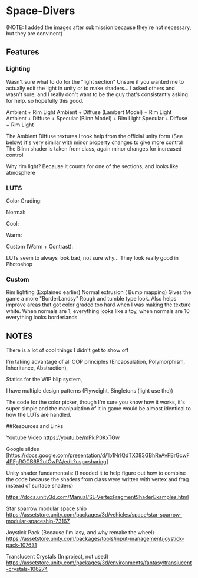 # Space-Divers

(NOTE: I added the images after submission because they're not necessary, but they are convinent)

## Features

### Lighting
Wasn't sure what to do for the "light section" Unsure if you wanted me to actually edit the light in unity or to make shaders... I asked others and wasn't sure, and I really don't want to be the guy that's consistantly asking for help. so hopefully this good.

Ambient + Rim Light
Ambient + Diffuse (Lambert Model) + Rim Light
Ambient + Diffuse + Specular (Blinn Model) + Rim Light
Specular + Diffuse + Rim Light 

The Ambient Diffuse textures I took help from the official unity form (See below) it's very similar with minor property changes to give more control
The Blinn shader is taken from class, again minor changes for increased control

Why rim light? Because it counts for one of the sections, and looks like atmosphere

### LUTS

Color Grading: 

Normal:

Cool:

Warm:

Custom (Warm + Contrast): 


LUTs seem to always look bad, not sure why... They look really good in Photoshop

### Custom
Rim lighting (Explained earlier)
Normal extrusion ( Bump mapping) Gives the game a more "BorderLandsy" Rough and tumble type look. Also helps improve areas that got color graded too hard when I was making the texture white. When normals are 1, everything looks like a toy, when normals are 10 everything looks borderlands





## NOTES 

There is a lot of cool things I didn't get to show off

I'm taking advantage of all OOP principles (Encapsulation, Polymorphism, Inheritance, Abstraction), 

Statics for the WIP blip system, 

I have multiple design patterns (Flyweight, Singletons (light use tho))

The code for the color picker, though I'm sure you know how it works, it's super simple and the manipulation of it in game would be almost identical to how the LUTs are handled.

##Resources and Links

Youtube Video
https://youtu.be/mPkiP0KxTGw

Google slides
[https://docs.google.com/presentation/d/1b1NrIQdTX083GBhReAvFBrGcwF4PFgROCB6B2utCwPA/edit?usp=sharing]

Unity shader fundamentals: (I needed it to help figure out how to combine the code because the shaders from class were written with vertex and frag instead of surface shaders)

https://docs.unity3d.com/Manual/SL-VertexFragmentShaderExamples.html

Star sparrow modular space ship
https://assetstore.unity.com/packages/3d/vehicles/space/star-sparrow-modular-spaceship-73167

Joystick Pack (Because I'm lasy, and why remake the wheel)
https://assetstore.unity.com/packages/tools/input-management/joystick-pack-107631

Translucent Crystals (In project, not used)
https://assetstore.unity.com/packages/3d/environments/fantasy/translucent-crystals-106274


